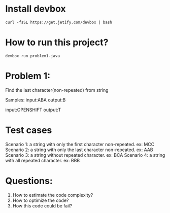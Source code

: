 # Install devbox
``` 
curl -fsSL https://get.jetify.com/devbox | bash
``` 

# How to run this project?
``` 
devbox run problem1-java
```

# Problem 1:
Find the last character(non-repeated) from string

Samples:
input:ABA
output:B

input:OPENSHIFT
output:T


# Test cases
Scenario 1: a string with only the first character non-repeated. ex: MCC
Scenario 2: a string with only the last character non-repeated. ex: AAB
Scenario 3: a string without repeated character. ex: BCA
Scenario 4: a string with all repeated character. ex: BBB


# Questions:
1) How to estimate the code complexity?
2) How to optimize the code?
3) How this code could be fail?